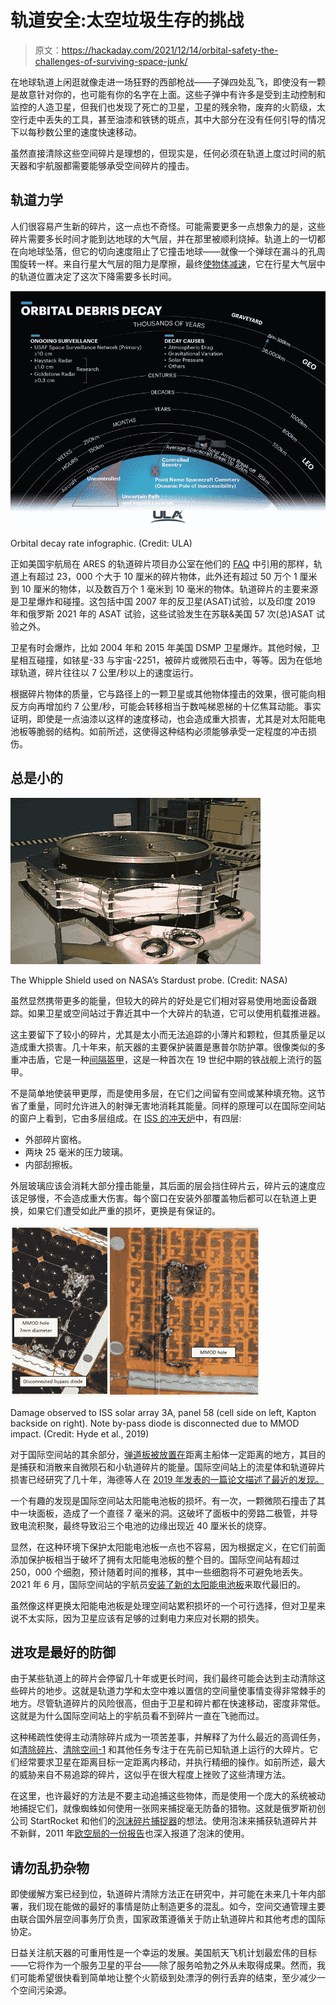 # 轨道安全:太空垃圾生存的挑战

> 原文：<https://hackaday.com/2021/12/14/orbital-safety-the-challenges-of-surviving-space-junk/>

在地球轨道上闲逛就像走进一场狂野的西部枪战——子弹四处乱飞，即使没有一颗是故意针对你的，也可能有你的名字在上面。这些子弹中有许多是受到主动控制和监控的人造卫星，但我们也发现了死亡的卫星，卫星的残余物，废弃的火箭级，太空行走中丢失的工具，甚至油漆和铁锈的斑点，其中大部分在没有任何引导的情况下以每秒数公里的速度快速移动。

虽然直接清除这些空间碎片是理想的，但现实是，任何必须在轨道上度过时间的航天器和宇航服都需要能够承受空间碎片的撞击。

## 轨道力学

人们很容易产生新的碎片，这一点也不奇怪。可能需要更多一点想象力的是，这些碎片需要多长时间才能到达地球的大气层，并在那里被顺利烧掉。轨道上的一切都在向地球坠落，但它的切向速度阻止了它撞击地球——就像一个弹球在漏斗的孔周围旋转一样。来自行星大气层的阻力是摩擦，最终[使物体减速](https://en.wikipedia.org/wiki/Orbital_decay)，它在行星大气层中的轨道位置决定了这次下降需要多长时间。

[![Orbital decay rate infographic.](img/99d2eb5835954f92e9840439df3e05a7.png)](https://hackaday.com/wp-content/uploads/2021/11/orbital_decay_rate_infographic_ula.jpg)

Orbital decay rate infographic. (Credit: ULA)

正如美国宇航局在 ARES 的轨道碎片项目办公室在他们的 [FAQ](https://www.orbitaldebris.jsc.nasa.gov/faq/) 中引用的那样，轨道上有超过 23，000 个大于 10 厘米的碎片物体，此外还有超过 50 万个 1 厘米到 10 厘米的物体，以及数百万个 1 毫米到 10 毫米的物体。轨道碎片的主要来源是卫星爆炸和碰撞。这包括中国 2007 年的反卫星(ASAT)试验，以及印度 2019 年和俄罗斯 2021 年的 ASAT 试验，这些试验发生在苏联&美国 57 次(总)ASAT 试验之外。

卫星有时会爆炸，比如 2004 年和 2015 年美国 DSMP 卫星爆炸。其他时候，卫星相互碰撞，如铱星-33 与宇宙-2251，被碎片或微陨石击中，等等。因为在低地球轨道，碎片往往以 7 公里/秒以上的速度运行。

根据碎片物体的质量，它与路径上的一颗卫星或其他物体撞击的效果，很可能向相反方向再增加约 7 公里/秒，可能会转移相当于数吨梯恩梯的十亿焦耳动能。事实证明，即使是一点油漆以这样的速度移动，也会造成重大损害，尤其是对太阳能电池板等脆弱的结构。如前所述，这使得这种结构必须能够承受一定程度的冲击损伤。

## 总是小的

[![The Whipple Shield used on NASA's Stardust probe.](img/68bbfa80bf18b655bda8560947969256.png)](https://hackaday.com/wp-content/uploads/2021/11/WhippleShield.jpg)

The Whipple Shield used on NASA’s Stardust probe. (Credit: NASA)

虽然显然携带更多的能量，但较大的碎片的好处是它们相对容易使用地面设备跟踪。如果卫星或空间站过于靠近其中一个大碎片的轨道，它可以使用机载推进器。

这主要留下了较小的碎片，尤其是太小而无法追踪的小薄片和颗粒，但其质量足以造成重大损害。几十年来，航天器的主要保护装置是惠普尔防护罩。很像类似的多重冲击盾，它是一种[间隔盔甲](https://en.wikipedia.org/wiki/Spaced_armour)，这是一种首次在 19 世纪中期的铁战舰上流行的盔甲。

不是简单地使装甲更厚，而是使用多层，在它们之间留有空间或某种填充物。这节省了重量，同时允许进入的射弹无害地消耗其能量。同样的原理可以在国际空间站的窗户上看到，它由多层组成。在 [ISS 的冲天炉](https://en.wikipedia.org/wiki/Cupola_(ISS_module))中，有四层:

*   外部碎片窗格。
*   两块 25 毫米的压力玻璃。
*   内部刮擦板。

外层玻璃应该会消耗大部分撞击能量，其后面的层会挡住碎片云，碎片云的速度应该足够慢，不会造成重大伤害。每个窗口在安装外部覆盖物后都可以在轨道上更换，如果它们遭受如此严重的损坏，更换是有保证的。

[![MMOD damage on ISS solar panel.](img/d38a132774cad1c1a128fc48c738c254.png)](https://hackaday.com/wp-content/uploads/2021/11/international_space_station_mmod_damage_solar_panel.jpg)

Damage observed to ISS solar array 3A, panel 58 (cell side on left, Kapton backside on right). Note by-pass diode is disconnected due to MMOD impact. (Credit: Hyde et al., 2019)

对于国际空间站的其余部分，[弹道板被放置在](https://en.wikipedia.org/wiki/International_Space_Station#Orbital_debris_threats)距离主船体一定距离的地方，其目的是捕获和消散来自微陨石和小轨道碎片的能量。国际空间站上的流星体和轨道碎片损害已经研究了几十年，海德等人在 [2019 年发表的一篇论文描述了最近的发现。](https://www.hou.usra.edu/meetings/orbitaldebris2019/orbital2019paper/pdf/6001.pdf)

一个有趣的发现是国际空间站太阳能电池板的损坏。有一次，一颗微陨石撞击了其中一块面板，造成了一个直径 7 毫米的洞。这破坏了面板中的旁路二极管，并导致电流积聚，最终导致沿三个电池的边缘出现近 40 厘米长的烧穿。

显然，在这种环境下保护太阳能电池板一点也不容易，因为根据定义，在它们前面添加保护板相当于破坏了拥有太阳能电池板的整个目的。国际空间站有超过 250，000 个细胞，预计随着时间的推移，其中一些细胞将不可避免地丢失。2021 年 6 月，国际空间站的宇航员[安装了新的太阳能电池板](https://en.wikipedia.org/wiki/Roll_Out_Solar_Array)来取代最旧的。

虽然像这样更换太阳能电池板是处理空间站累积损坏的一个可行选择，但对卫星来说不太实际，因为卫星应该有足够的过剩电力来应对长期的损失。

## 进攻是最好的防御

由于某些轨道上的碎片会停留几十年或更长时间，我们最终可能会达到主动清除这些碎片的地步。这就是轨道力学和太空中难以置信的空间量使事情变得非常棘手的地方。尽管轨道碎片的风险很高，但由于卫星和碎片都在快速移动，密度非常低。这就是为什么国际空间站上的宇航员看不到碎片一直在飞驰而过。

这种稀疏性使得主动清除碎片成为一项苦差事，并解释了为什么最近的高调任务，如[清除碎片](https://en.wikipedia.org/wiki/RemoveDEBRIS)、[清除空间-1](https://en.wikipedia.org/wiki/ClearSpace-1) 和其他任务专注于在先前已知轨道上运行的大碎片。它们经常要求卫星在距离目标一定距离内移动，并执行精细的操作。如前所述，最大的威胁来自不易追踪的碎片，这似乎在很大程度上挫败了这些清理方法。

在这里，也许最好的方法是不要主动追捕这些物体，而是使用一个庞大的系统被动地捕捉它们，就像蜘蛛如何使用一张网来捕捉毫无防备的猎物。这就是俄罗斯初创公司 StartRocket 和他们的[泡沫碎片捕捉器](https://www.space.com/space-junk-cleanup-foam-satellite-technology.html)的想法。使用泡沫来捕获轨道碎片并不新鲜，2011 年[欧空局的一份报告](https://www.esa.int/gsp/ACT/doc/ARI/ARI%20Study%20Report/ACT-RPT-MAD-ARI-10-6411-Pisa-Active_Removal_of_Space_Debris-Foam.pdf)也深入报道了泡沫的使用。

## 请勿乱扔杂物

即使缓解方案已经到位，轨道碎片清除方法正在研究中，并可能在未来几十年内部署，我们现在能做的最好的事情是防止制造更多的混乱。如今，空间交通管理主要由联合国外层空间事务厅负责，国家政策遵循关于防止轨道碎片和其他考虑的国际协定。

日益关注航天器的可重用性是一个幸运的发展。美国航天飞机计划最宏伟的目标——它将作为一个服务卫星的平台——除了服务哈勃之外从未取得成果。然而，我们可能希望很快看到简单地让整个火箭级到处漂浮的例行丢弃的结束，至少减少一个空间污染源。